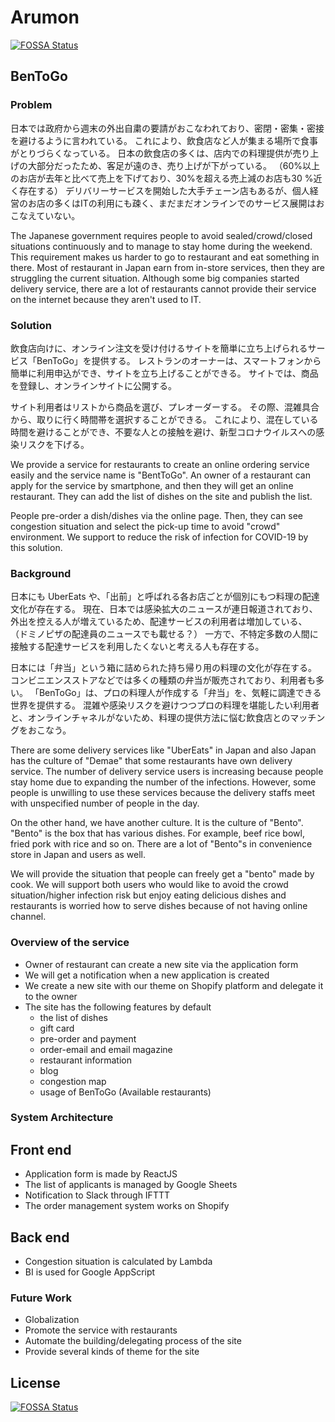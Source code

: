 # Arumon
[![FOSSA Status](https://app.fossa.com/api/projects/git%2Bgithub.com%2Farumon-team%2FArumon.svg?type=shield)](https://app.fossa.com/projects/git%2Bgithub.com%2Farumon-team%2FArumon?ref=badge_shield)

## BenToGo
### Problem
日本では政府から週末の外出自粛の要請がおこなわれており、密閉・密集・密接を避けるように言われている。
これにより、飲食店など人が集まる場所で食事がとりづらくなっている。
日本の飲食店の多くは、店内での料理提供が売り上げの大部分だったため、客足が遠のき、売り上げが下がっている。
（60%以上のお店が去年と比べて売上を下げており、30%を超える売上減のお店も30
%近く存在する）
デリバリーサービスを開始した大手チェーン店もあるが、個人経営のお店の多くはITの利用にも疎く、まだまだオンラインでのサービス展開はおこなえていない。

The Japanese government requires people to avoid sealed/crowd/closed situations continuously and to manage to stay home during the weekend.
This requirement makes us harder to go to restaurant and eat something in there.
Most of restaurant in Japan earn from in-store services, then they are struggling the current situation.
Although some big companies started delivery service, there are a lot of restaurants cannot provide their service on the internet because they aren't used to IT.

### Solution
飲食店向けに、オンライン注文を受け付けるサイトを簡単に立ち上げられるサービス「BenToGo」を提供する。
レストランのオーナーは、スマートフォンから簡単に利用申込ができ、サイトを立ち上げることができる。
サイトでは、商品を登録し、オンラインサイトに公開する。

サイト利用者はリストから商品を選び、プレオーダーする。
その際、混雑具合から、取りに行く時間帯を選択することができる。
これにより、混在している時間を避けることができ、不要な人との接触を避け、新型コロナウイルスへの感染リスクを下げる。

We provide a service for restaurants to create an online ordering service easily and the service name is "BentToGo".
An owner of a restaurant can apply for the service by smartphone, and then they will get an online restaurant.
They can add the list of dishes on the site and publish the list.

People pre-order a dish/dishes via the online page.
Then, they can see congestion situation and select the pick-up time to avoid "crowd" environment.
We support to reduce the risk of infection for COVID-19 by this solution.


### Background
日本にも UberEats や、「出前」と呼ばれる各お店ごとが個別にもつ料理の配達文化が存在する。
現在、日本では感染拡大のニュースが連日報道されており、外出を控える人が増えているため、配達サービスの利用者は増加している、
（ドミノピザの配達員のニュースでも載せる？）
一方で、不特定多数の人間に接触する配達サービスを利用したくないと考える人も存在する。

日本には「弁当」という箱に詰められた持ち帰り用の料理の文化が存在する。
コンビニエンスストアなどでは多くの種類の弁当が販売されており、利用者も多い。
「BenToGo」は、プロの料理人が作成する「弁当」を、気軽に調達できる世界を提供する。
混雑や感染リスクを避けつつプロの料理を堪能したい利用者と、オンラインチャネルがないため、料理の提供方法に悩む飲食店とのマッチングをおこなう。

There are some delivery services like "UberEats" in Japan and also Japan has the culture of "Demae" that some restaurants have own delivery service.
The number of delivery service users is increasing because people stay home due to expanding the number of the infections.
However, some people is unwilling to use these services because the delivery staffs meet with unspecified number of people in the day.

On the other hand, we have another culture.
It is the culture of "Bento".
"Bento" is the box that has various dishes.
For example, beef rice bowl, fried pork with rice and so on.
There are a lot of "Bento"s in convenience store in Japan and users as well.

We will provide the situation that people can freely get a "bento" made by cook.
We will support both users who would like to avoid the crowd situation/higher infection risk but enjoy eating delicious dishes and restaurants is worried how to serve dishes because of not having online channel.

### Overview of the service
- Owner of restaurant can create a new site via the application form
- We will get a notification when a new application is created
- We create a new site with our theme on Shopify platform and delegate it to the owner
- The site has the following features by default
  + the list of dishes
  + gift card
  + pre-order and payment
  + order-email and email magazine
  + restaurant information
  + blog
  + congestion map
  + usage of BenToGo (Available restaurants)

### System Architecture
## Front end
- Application form is made by ReactJS
- The list of applicants is managed by Google Sheets
- Notification to Slack through IFTTT
- The order management system works on Shopify

## Back end
- Congestion situation is calculated by Lambda
- BI is used for Google AppScript

### Future Work
- Globalization
- Promote the service with restaurants
- Automate the building/delegating process of the site
- Provide several kinds of theme for the site


## License
[![FOSSA Status](https://app.fossa.com/api/projects/git%2Bgithub.com%2Farumon-team%2FArumon.svg?type=large)](https://app.fossa.com/projects/git%2Bgithub.com%2Farumon-team%2FArumon?ref=badge_large)